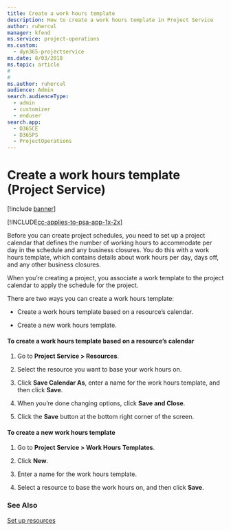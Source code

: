 ```yaml
---
title: Create a work hours template
description: How to create a work hours template in Project Service
author: ruhercul
manager: kfend
ms.service: project-operations
ms.custom: 
  - dyn365-projectservice
ms.date: 8/03/2018
ms.topic: article
#
#
ms.author: ruhercul
audience: Admin
search.audienceType: 
  - admin
  - customizer
  - enduser
search.app: 
  - D365CE
  - D365PS
  - ProjectOperations
---
```

# Create a work hours template (Project Service)

[!include [banner](../includes/psa-now-project-operations.md)]

[!INCLUDE[cc-applies-to-psa-app-1x-2x](../includes/cc-applies-to-psa-app-1x-2x.md)]

Before you can create project schedules, you need to set up a project calendar that defines the number of working hours to accommodate per day in the schedule and any business closures. You do this with a work hours template, which contains details about work hours per day, days off, and any other business closures.  
  
 When you’re creating a project, you associate a work template to the project calendar to apply the schedule for the project.  
  
 There are two ways you can create a work hours template:  
  
-   Create a work hours template based on a resource’s calendar.  
  
-   Create a new work hours template.  
  
#### To create a work hours template based on a resource’s calendar  
  
1.  Go to **Project Service > Resources**.  
  
2.  Select the resource you want to base your work hours on.  
  
3.  Click **Save Calendar As**, enter a name for the work hours template, and then click **Save**.  
  
4.  When you’re done changing options, click **Save and Close**.  
  
5.  Click the **Save** button at the bottom right corner of the screen.  
  
#### To create a new work hours template  
  
1.  Go to **Project Service > Work Hours Templates**.  
  
2.  Click **New**.  
  
3.  Enter a name for the work hours template.  
  
4.  Select a resource to base the work hours on, and then click **Save**.  
  
### See Also  
 [Set up resources](../psa/set-up-resources.md)
